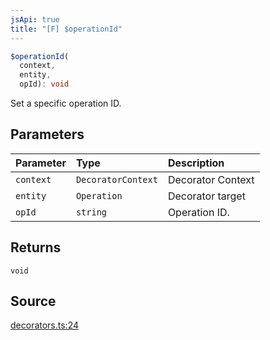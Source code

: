 ```yaml
---
jsApi: true
title: "[F] $operationId"
---
```


```ts
$operationId(
  context,
  entity,
  opId): void
```

Set a specific operation ID.

## Parameters

| Parameter | Type               | Description       |
| :-------- | :----------------- | :---------------- |
| `context` | `DecoratorContext` | Decorator Context |
| `entity`  | `Operation`        | Decorator target  |
| `opId`    | `string`           | Operation ID.     |

## Returns

`void`

## Source

[decorators.ts:24](https://github.com/markcowl/cadl/blob/1a6d2b70/packages/openapi/src/decorators.ts#L24)

